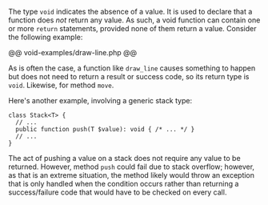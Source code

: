 The type `void` indicates the absence of a value. It is used to declare that a function does *not* return any value. As such, a void function 
can contain one or more `return` statements, provided none of them return a value.  Consider the following example:

@@ void-examples/draw-line.php @@

As is often the case, a function like `draw_line` causes something to happen but does not need to return a result or success code, so its return 
type is `void`. Likewise, for method `move`.

Here's another example, involving a generic stack type:

```
class Stack<T> {
  // ...
  public function push(T $value): void { /* ... */ }
  // ...
}
```

The act of pushing a value on a stack does not require any value to be returned. However, method `push` could fail due to stack overflow; however, 
as that is an extreme situation, the method likely would throw an exception that is only handled when the condition occurs rather than returning a 
success/failure code that would have to be checked on every call.

